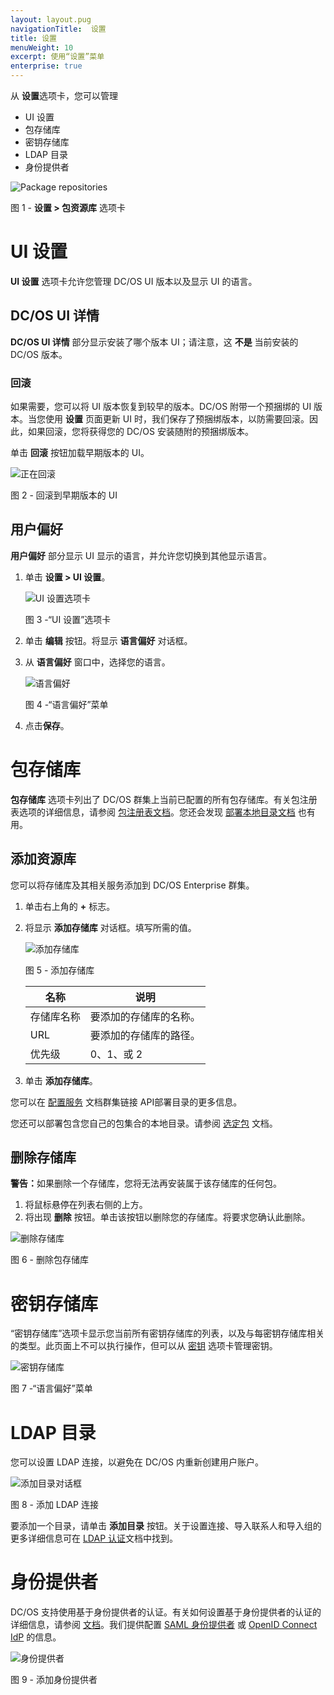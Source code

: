 ```yaml
---
layout: layout.pug
navigationTitle:  设置
title: 设置
menuWeight: 10
excerpt: 使用“设置”菜单
enterprise: true
---
```


从 **设置**选项卡，您可以管理 

- UI 设置
- 包存储库
- 密钥存储库
- LDAP 目录
- 身份提供者

![Package repositories](/mesosphere/dcos/cn/2.1/img/GUI-Settings-Package-Repositories.png)

图 1 - **设置 > 包资源库** 选项卡

# UI 设置

**UI 设置** 选项卡允许您管理 DC/OS UI 版本以及显示 UI 的语言。

## DC/OS UI 详情

**DC/OS UI 详情** 部分显示安装了哪个版本 UI；请注意，这 **不是** 当前安装的 DC/OS 版本。

### 回滚
如果需要，您可以将 UI 版本恢复到较早的版本。DC/OS 附带一个预捆绑的 UI 版本。当您使用 **设置** 页面更新 UI 时，我们保存了预捆绑版本，以防需要回滚。因此，如果回滚，您将获得您的 DC/OS 安装随附的预捆绑版本。

单击 **回滚** 按钮加载早期版本的 UI。

![正在回滚](/mesosphere/dcos/cn/2.1/img/GUI-Settings-Rollback.png)

图 2 - 回滚到早期版本的 UI

## 用户偏好

**用户偏好** 部分显示 UI 显示的语言，并允许您切换到其他显示语言。
1. 单击 **设置 > UI 设置**。

    ![UI 设置选项卡](/mesosphere/dcos/cn/2.1/img/GUI-Settings-Change-Language.png)

    图 3 -“UI 设置”选项卡

1. 单击 **编辑** 按钮。将显示 **语言偏好** 对话框。

1. 从 **语言偏好** 窗口中，选择您的语言。

    ![语言偏好](/mesosphere/dcos/cn/2.1/img/GUI-change-UI-settings-menu-2.png)

    图 4 -“语言偏好”菜单

1. 点击**保存**。

# 包存储库

**包存储库** 选项卡列出了 DC/OS 群集上当前已配置的所有包存储库。有关包注册表选项的详细信息，请参阅 [包注册表文档](/mesosphere/dcos/cn/2.1/administering-clusters/package-registry/)。您还会发现 [部署本地目录文档](/mesosphere/dcos/cn/2.1/administering-clusters/deploying-a-local-dcos-universe/) 也有用。

## 添加资源库

您可以将存储库及其相关服务添加到 DC/OS Enterprise 群集。

1. 单击右上角的 **+** 标志。

1. 将显示 **添加存储库** 对话框。填写所需的值。

    ![添加存储库](/mesosphere/dcos/cn/2.1/img/GUI-Settings-Add-Repository.png)

    图 5 - 添加存储库

   | 名称 | 说明 |
   |---------|-------------|
   | 存储库名称 | 要添加的存储库的名称。  |
   | URL |  要添加的存储库的路径。  |
   | 优先级 | 0、1、或 2 |

1. 单击 **添加存储库**。

您可以在 [配置服务](/mesosphere/dcos/cn/2.1/deploying-services/config-universe-service/) 文档群集链接 API部署目录的更多信息。

您还可以部署包含您自己的包集合的本地目录。请参阅 [选定包](/mesosphere/dcos/cn/2.1/administering-clusters/deploying-a-local-dcos-universe/#selected-packages) 文档。

## 删除存储库

<p class="message--warning"><strong>警告：</strong>如果删除一个存储库，您将无法再安装属于该存储库的任何包。</p>

1. 将鼠标悬停在列表右侧的上方。
1. 将出现 **删除** 按钮。单击该按钮以删除您的存储库。将要求您确认此删除。

![删除存储库](/mesosphere/dcos/cn/2.1/img/GUI-Settings-Package-Repositories-Delete.png)

图 6 - 删除包存储库

# 密钥存储库 

“密钥存储库”选项卡显示您当前所有密钥存储库的列表，以及与每密钥存储库相关的类型。此页面上不可以执行操作，但可以从 [密钥](/mesosphere/dcos/cn/2.1/gui/secrets/) 选项卡管理密钥。

![密钥存储库](/mesosphere/dcos/cn/2.1/img/GUI-Settings-Secret-Stores.png)

图 7 -“语言偏好”菜单

# LDAP 目录

您可以设置 LDAP 连接，以避免在 DC/OS 内重新创建用户账户。

![添加目录对话框](/mesosphere/dcos/cn/2.1/img/ldap-add-dir-conn.png)

图 8 - 添加 LDAP 连接

要添加一个目录，请单击 **添加目录** 按钮。关于设置连接、导入联系人和导入组的更多详细信息可在 [LDAP 认证](/mesosphere/dcos/cn/2.1/security/ent/ldap/)文档中找到。

# 身份提供者

DC/OS 支持使用基于身份提供者的认证。有关如何设置基于身份提供者的认证的详细信息，请参阅 [文档](/mesosphere/dcos/cn/2.1/security/ent/sso/)。我们提供配置 [SAML 身份提供者](/mesosphere/dcos/cn/2.1/security/ent/sso/setup-saml/) 或 [OpenID Connect IdP](/mesosphere/dcos/cn/2.1/security/ent/sso/setup-openid/) 的信息。

![身份提供者](/mesosphere/dcos/cn/2.1/img/GUI-Settings-LDAP-Add-Oidc.png)

图 9 - 添加身份提供者